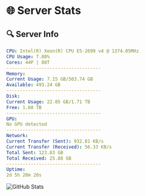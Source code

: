 # 🌐 Server Stats
## 🔍 Server Info
```yaml
CPU: Intel(R) Xeon(R) CPU E5-2699 v4 @ 1374.05MHz
CPU Usage: 7.80%
Cores: 44P | 88T
-----------------------------------
Memory:
Current Usage: 7.15 GB/503.74 GB
Available: 493.24 GB
-----------------------------------
Disk:
Current Usage: 22.05 GB/1.71 TB
Free: 1.60 TB
-----------------------------------
GPU:
No GPU detected
-----------------------------------
Network:
Current Transfer (Sent): 932.81 KB/s
Current Transfer (Received): 56.33 KB/s
Total Sent: 123.83 GB
Total Received: 25.88 GB
-----------------------------------
Uptime:
2d 5h 20m 20s
```
![GitHub Stats](https://img.shields.io/badge/Updated-2025-04-21_22:29:08-blue)